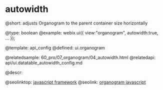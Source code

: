 autowidth
=============

@short: adjusts Organogram to the parent container size horizontally
	

@type: boolean
@example:
webix.ui({
	view:"organogram",
	autowidth:true,
	...
});


@template:	api_config
@defined: ui.organogram

@relatedsample:
	60_pro/07_organogram/04_autowidth.html
@relatedapi:
	api/ui.datatable_autowidth_config.md


@descr:


@seolinktop: [javascript framework](https://webix.com)
@seolink: [organogram javascript](https://webix.com/widget/organogram/)